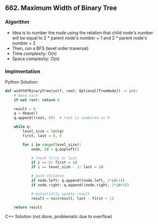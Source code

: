 ## 662. Maximum Width of Binary Tree
### Algorithm
- Idea is to number the node using the relation that child node's number will be equal to 2 * parent node's number + 1 and 2 * parent node's number + 2
- Then, run a BFS (level order traversal)
- Time complexity: O(n)
- Space complexity: O(n)
### Implmentation
Python Solution:
```python
def widthOfBinaryTree(self, root: Optional[TreeNode]) -> int:
    # base case
    if not root: return 0

    result = 0
    q = deque()
    q.append((root, 0))  # root is numbered as 0

    while q:
        level_size = len(q)
        first, last = 0, 0

        for i in range(level_size):
            node, id = q.popleft()

            # check first or last
            if i == 0: first = id
            if i == level_size - 1: last = id

            # push children
            if node.left: q.append((node.left, 2*id+1))
            if node.right: q.append((node.right, 2*id+2))

            # potentially update result
            result = max(result, last - first + 1)

    return result
```
C++ Solution (not done, problematic due to overflow)